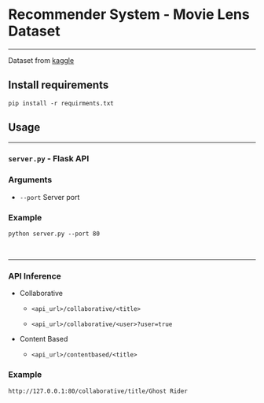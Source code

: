 # Recommender System - Movie Lens Dataset
<hr/>


Dataset from [kaggle](https://www.kaggle.com/datasets/rounakbanik/the-movies-dataset) 

## Install requirements
```shell
pip install -r requirments.txt
```

## Usage

<hr/>

### `server.py` - Flask API

### Arguments
- `--port`  Server port

### Example
```shell
python server.py --port 80
```
<br/>

<hr/>


### API Inference 

- Collaborative
    - `<api_url>/collaborative/<title>`

    - `<api_url>/collaborative/<user>?user=true`


- Content Based

  - `<api_url>/contentbased/<title>`
  

### Example
`http://127.0.0.1:80/collaborative/title/Ghost Rider`

